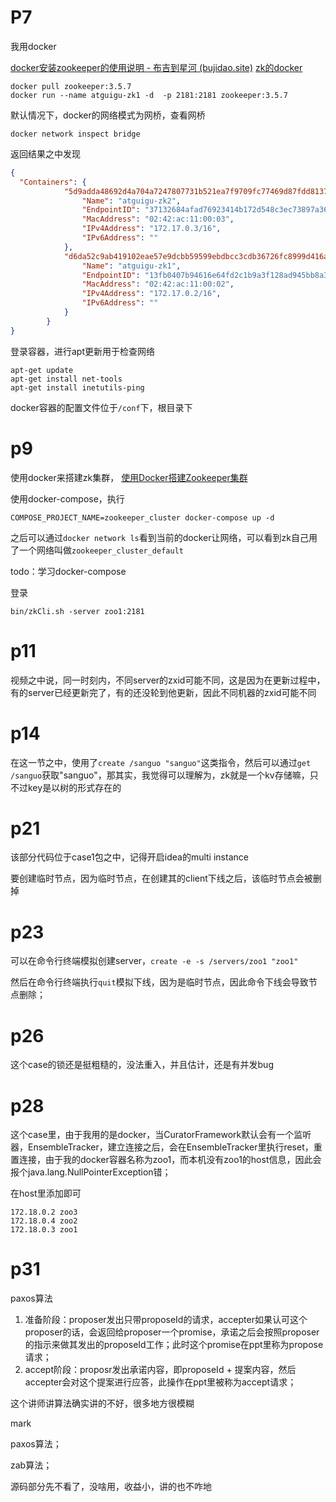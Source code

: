# P7

我用docker

[docker安装zookeeper的使用说明 - 布吉到星河 (bujidao.site)](http://bujidao.site/index.php/2021/09/13/docker安装zookeeper的使用说明/)
[zk的docker](https://hub.docker.com/_/zookeeper?tab=description)


```shell
docker pull zookeeper:3.5.7
docker run --name atguigu-zk1 -d  -p 2181:2181 zookeeper:3.5.7
```

默认情况下，docker的网络模式为网桥，查看网桥

```shell
docker network inspect bridge
```



返回结果之中发现

```json
{
  "Containers": {
            "5d9adda48692d4a704a7247807731b521ea7f9709fc77469d87fdd8137e783f0": {
                "Name": "atguigu-zk2",
                "EndpointID": "37132684afad76923414b172d548c3ec73897a3603c510f80864d56067403027",
                "MacAddress": "02:42:ac:11:00:03",
                "IPv4Address": "172.17.0.3/16",
                "IPv6Address": ""
            },
            "d6da52c9ab419102eae57e9dcbb59599ebdbcc3cdb36726fc8999d416aa4a112": {
                "Name": "atguigu-zk1",
                "EndpointID": "13fb0407b94616e64fd2c1b9a3f128ad945bb8a30565b34587380b16516e80ed",
                "MacAddress": "02:42:ac:11:00:02",
                "IPv4Address": "172.17.0.2/16",
                "IPv6Address": ""
            }
        }
}
```



登录容器，进行apt更新用于检查网络

```shell
apt-get update
apt-get install net-tools
apt-get install inetutils-ping
```

docker容器的配置文件位于`/conf`下，根目录下


# p9
使用docker来搭建zk集群，
[使用Docker搭建Zookeeper集群](https://cloud.tencent.com/developer/article/1680299)

使用docker-compose，执行
```shell
COMPOSE_PROJECT_NAME=zookeeper_cluster docker-compose up -d
```

之后可以通过`docker network ls`看到当前的docker让网络，可以看到zk自己用了一个网络叫做`zookeeper_cluster_default`

todo：学习docker-compose



登录

```shell
bin/zkCli.sh -server zoo1:2181
```





# p11

视频之中说，同一时刻内，不同server的zxid可能不同，这是因为在更新过程中，有的server已经更新完了，有的还没轮到他更新，因此不同机器的zxid可能不同

# p14
在这一节之中，使用了`create /sanguo "sanguo"`这类指令，然后可以通过`get /sanguo`获取"sanguo"，那其实，我觉得可以理解为，zk就是一个kv存储嘛，只不过key是以树的形式存在的



# p21

该部分代码位于case1包之中，记得开启idea的multi instance

要创建临时节点，因为临时节点，在创建其的client下线之后，该临时节点会被删掉



# p23



可以在命令行终端模拟创建server，`create -e -s /servers/zoo1 "zoo1"`

然后在命令行终端执行`quit`模拟下线，因为是临时节点，因此命令下线会导致节点删除；



# p26

这个case的锁还是挺粗糙的，没法重入，并且估计，还是有并发bug



# p28

这个case里，由于我用的是docker，当CuratorFramework默认会有一个监听器，EnsembleTracker，建立连接之后，会在EnsembleTracker里执行reset，重置连接，由于我的docker容器名称为zoo1，而本机没有zoo1的host信息，因此会报个java.lang.NullPointerException错；

在host里添加即可

``` 
172.18.0.2 zoo3
172.18.0.4 zoo2
172.18.0.3 zoo1
```



# p31

paxos算法

1. 准备阶段：proposer发出只带proposeId的请求，accepter如果认可这个proposer的话，会返回给proposer一个promise，承诺之后会按照proposer的指示来做其发出的proposeId工作；此时这个promise在ppt里称为propose请求；
2. accept阶段：proposr发出承诺内容，即proposeId + 提案内容，然后accepter会对这个提案进行应答，此操作在ppt里被称为accept请求；



这个讲师讲算法确实讲的不好，很多地方很模糊



mark

paxos算法；

zab算法；

 源码部分先不看了，没啥用，收益小，讲的也不咋地
